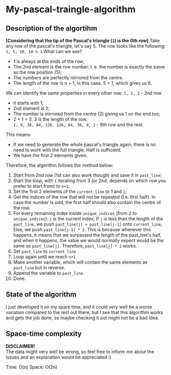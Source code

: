 # My-pascal-traingle-algorithm
## Description of the algortihm
**[Considering that the tip of the Pascal's triangle (`1`) is the 0th row]**
Take any row of the pascal's triangle, let's say 5. The row looks like the following:  
`1, 5, 10, 10 5 1`
What can we see? 
- 1 is always at the ends of the row; 
- The 2nd element is the row number. I. e. the number is exactly the same as the row position (5);
- The numbers are perfectly mirrored from the centre.
- The length of the row is n + 1, in this case, 5 + 1, which gives us 6.  

We can identify the same properties in every other row:
`1, 2, 1` - 2nd row
- it starts with 1;
- 2nd element is 2;
- The number is mirrored from the centre (2) giving us 1 on the end too;
- 2 + 1 = 3. 3 is the length of the row.  
`1, 9, 36, 84, 126, 126, 84, 36, 9, 1` - 9th row
and the rest.

This means: 
* If we need to generate the whole pascal's triangle again, there is no need to work with the full triangle. Half is sufficient.
* We have the first 2 elements given.

Therefore, the algorithm follows the method below:
1. Start from 2nd row (1st can also work though) and save it in `past_line`;
2. Start the loop, with `i` iterating from 3 (or 2nd, depends on which row you prefer to start from) to `n+1`;
3. Set the first 2 elements of the `current_line` to 1 and `i`;
4. Get the indices of the row that will not be repeated (I.e. first half). In case the number is odd, the first half should also contain the centre of the row.
5. For every remaining index inside `unique_indices` (from 2 to `unique_indices`):
	`j` is the current index;
	If `j` is less than the length of the `past_line`, we push `past_line[j] + past_line[j-1]` onto `current_line`;
	Else, we push `past_line[j-1] * 2`. This is because whenever this happens, it means that we surpassed the length of the past_line's half, and when it happens, the value we would normally expect would be the same as `past_line[j]`. Therefore, `past_line[j] * 2` works.
6. Set `past_line` to `current_line`
7. Loop again until we reach `n+1`
8. Make another variable, which will contain the same elements as `past_line` but in reverse.
9. Append the variable to `past_line`.
10. Done.
## State of the algorithm
I just developed it on my spare time, and it could very well be a worse variation compared to the rest out there, but I see that this algorithm works and gets the job done, so maybe checking it out might not be a bad idea.
## Space-time complexity
**DISCLAIMER!**  
The data might very well be wrong, so feel free to inform me about the issues and an explanation would be appreciated :)

Time: O(n)
Space: O(2n) 
